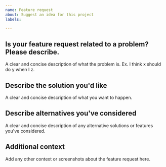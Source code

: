 ```yaml
---
name: Feature request
about: Suggest an idea for this project
labels: 

---
```


## Is your feature request related to a problem? Please describe.
A clear and concise description of what the problem is. Ex. I think x should do y when I z.

## Describe the solution you'd like
A clear and concise description of what you want to happen.

## Describe alternatives you've considered
A clear and concise description of any alternative solutions or features you've considered.

## Additional context
Add any other context or screenshots about the feature request here.
